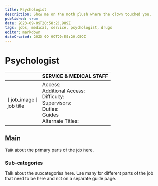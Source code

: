 ```yaml
---
title: Psychologist
description: Show me on the moth plush where the clown touched you.
published: true
date: 2023-09-09T20:58:20.989Z
tags: jobs, medical, service, psychologist, drugs
editor: markdown
dateCreated: 2023-09-09T20:58:20.989Z
---
```


# Psychologist

|                             | SERVICE & MEDICAL STAFF                                                                                   |
|-----------------------------|----------------------------------------------------------------------------------------------|
| \[ job_image ]<br>job title | Access:<br>Additional Access:<br>Difficulty:<br>Supervisors:<br>Duties:<br>Guides:<br>Alternate Titles: |

## Main 
Talk about the primary parts of the job here.


### Sub-categories
Talk about the subcategories here. Use many for different parts of the job that need to be here and not on a separate guide page.